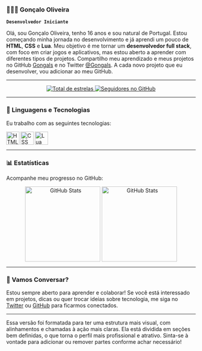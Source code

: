 ### 👨🏻‍💻 Gonçalo Oliveira

**`Desenvolvedor Iniciante`**

Olá, sou Gonçalo Oliveira, tenho 16 anos e sou natural de Portugal. Estou começando minha jornada no desenvolvimento e já aprendi um pouco de **HTML**, **CSS** e **Lua**. Meu objetivo é me tornar um **desenvolvedor full stack**, com foco em criar jogos e aplicativos, mas estou aberto a aprender com diferentes tipos de projetos. Compartilho meu aprendizado e meus projetos no GitHub [Gongals](https://github.com/Gongals) e no Twitter [@Gongals](https://twitter.com/Gongals). A cada novo projeto que eu desenvolver, vou adicionar ao meu GitHub.

---

<p align="center">
    <a href="https://github.com/Gongals?tab=repositories&sort=stargazers">
        <img 
            alt="Total de estrelas"
            title="Total de estrelas no GitHub"
            src="https://custom-icon-badges.demolab.com/github/stars/Gongals?color=55960c&style=for-the-badge&labelColor=488207&logo=star&label=estrelas"
        />
    </a>
    <a href="https://github.com/Gongals?tab=followers">
        <img 
            alt="Seguidores no GitHub"
            title="Me siga no GitHub"
            src="https://custom-icon-badges.demolab.com/github/followers/Gongals?color=236ad3&labelColor=1155ba&style=for-the-badge&logo=github&label=Seguidores&logoColor=white"
        />
    </a>
</p>

---

### 🤖 Linguagens e Tecnologias

Eu trabalho com as seguintes tecnologias:

<p align="left">
    <img align="left" alt="HTML" title="HTML" width="35px" src="https://cdn.jsdelivr.net/gh/devicons/devicon@latest/icons/html5/html5-original.svg" />
    <img align="left" alt="CSS" title="CSS" width="35px" src="https://cdn.jsdelivr.net/gh/devicons/devicon@latest/icons/css3/css3-original.svg" />
    <img align="left" alt="Lua" title="Lua" width="35px" src="https://cdn.jsdelivr.net/gh/devicons/devicon@latest/icons/lua/lua-original.svg" />
</p>

<br/>
<br/>

---

### 📊 Estatísticas

Acompanhe meu progresso no GitHub:

<p align="center">
  <img 
    align="center" 
    alt="GitHub Stats" 
    height="200" 
    src="https://github-readme-stats.vercel.app/api?username=Gongals&show_icons=true&theme=tokyonight&include_all_commits=true&locale=pt-br" 
  />
  <img 
    align="center" 
    alt="GitHub Stats" 
    height="200" 
    src="https://github-readme-stats.vercel.app/api/top-langs/?username=Gongals&theme=tokyonight&layout=compact&custom_title=Tecnologias&langs_count=9" 
  />
</p>

---

### 💬 Vamos Conversar?

Estou sempre aberto para aprender e colaborar! Se você está interessado em projetos, dicas ou quer trocar ideias sobre tecnologia, me siga no [Twitter](https://twitter.com/Gongals) ou [GitHub](https://github.com/Gongals) para ficarmos conectados.

---

Essa versão foi formatada para ter uma estrutura mais visual, com alinhamentos e chamadas à ação mais claras. Ela está dividida em seções bem definidas, o que torna o perfil mais profissional e atrativo. Sinta-se à vontade para adicionar ou remover partes conforme achar necessário!
